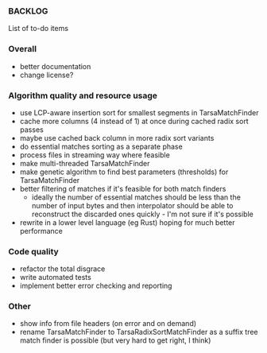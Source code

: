### BACKLOG

List of to-do items

### Overall
- better documentation
- change license?

### Algorithm quality and resource usage
- use LCP-aware insertion sort for smallest segments in TarsaMatchFinder
- cache more columns (4 instead of 1) at once during cached radix sort passes
- maybe use cached back column in more radix sort variants
- do essential matches sorting as a separate phase
- process files in streaming way where feasible
- make multi-threaded TarsaMatchFinder
- make genetic algorithm to find best parameters (thresholds) for
  TarsaMatchFinder
- better filtering of matches if it's feasible for both match finders
  - ideally the number of essential matches should be less than the number of 
    input bytes and then interpolator should be able to reconstruct the
    discarded ones quickly - I'm not sure if it's possible
- rewrite in a lower level language (eg Rust) hoping for much better performance

### Code quality
- refactor the total disgrace
- write automated tests
- implement better error checking and reporting

### Other
- show info from file headers (on error and on demand)
- rename TarsaMatchFinder to TarsaRadixSortMatchFinder as a suffix tree match
  finder is possible (but very hard to get right, I think)
